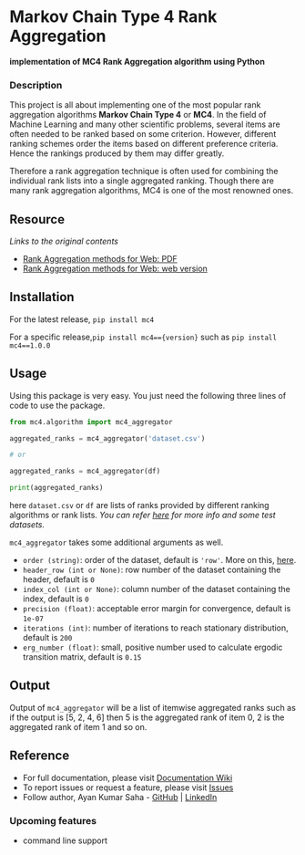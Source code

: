 # Markov Chain Type 4 Rank Aggregation
**implementation of MC4 Rank Aggregation algorithm using Python**

### Description

This project is all about implementing one of the most popular rank aggregation algorithms **Markov Chain Type 4** or **MC4**. In the field of Machine Learning and many other scientific problems, several items are often needed to be ranked based on some criterion. However, different ranking schemes order the items based on different preference criteria. Hence the rankings produced by them may differ greatly.

Therefore a rank aggregation technique is often used for combining the individual rank lists into a single aggregated ranking. Though there are many rank aggregation algorithms, MC4 is one of the most renowned ones.

## Resource

*Links to the original contents*

* [Rank Aggregation methods for Web: PDF](https://dl.acm.org/doi/pdf/10.1145/371920.372165)
* [Rank Aggregation methods for Web: web version](http://www10.org/cdrom/papers/577/)


## Installation

For the latest release, `pip install mc4`

For a specific release,`pip install mc4=={version}` such as `pip install mc4==1.0.0`

## Usage

Using this package is very easy. You just need the following three lines of code to use the package.

```python
from mc4.algorithm import mc4_aggregator

aggregated_ranks = mc4_aggregator('dataset.csv') 

# or 

aggregated_ranks = mc4_aggregator(df) 

print(aggregated_ranks)
```
here `dataset.csv` or `df` are lists of ranks provided by different ranking algorithms or rank lists. *You can refer [here](test_datasets/datasets.md) for more info and some test datasets.*

`mc4_aggregator` takes some additional arguments as well.

* `order (string)`: order of the dataset, default is `'row'`. More on this, [here](test_datasets/datasets.md).
* `header_row (int or None)`: row number of the dataset containing the header, default is `0`
* `index_col (int or None)`: column number of the dataset containing the index, default is `0`
* `precision (float)`: acceptable error margin for convergence, default is `1e-07`
* `iterations (int)`: number of iterations to reach stationary distribution, default is `200`
* `erg_number (float)`: small, positive number used to calculate ergodic transition matrix, default is `0.15`

## Output

Output of `mc4_aggregator` will be a list of itemwise aggregated ranks such as if the output is [5, 2, 4, 6] then 5 is the aggregated rank of item 0, 2 is the aggregated rank of item 1 and so on.

## Reference
* For full documentation, please visit [Documentation Wiki](https://github.com/kalyaniuniversity/MC4/wiki)
* To report issues or request a feature, please visit [Issues](https://github.com/kalyaniuniversity/MC4/issues)
* Follow author, Ayan Kumar Saha - [GitHub](https://github.com/Ayan-Kumar-Saha) | [LinkedIn](https://www.linkedin.com/in/ayankumarsaha/)

### Upcoming features
* command line support